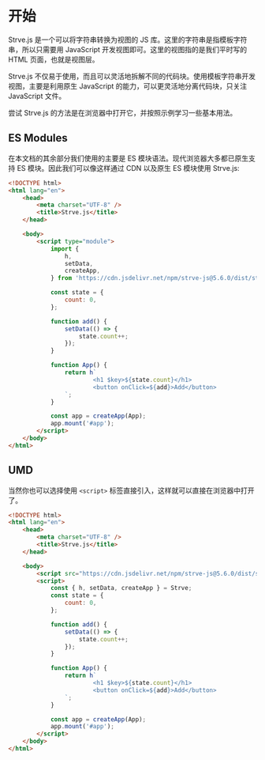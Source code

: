 # 开始

Strve.js 是一个可以将字符串转换为视图的 JS 库。这里的字符串是指模板字符串，所以只需要用 JavaScript 开发视图即可。这里的视图指的是我们平时写的 HTML 页面，也就是视图层。

Strve.js 不仅易于使用，而且可以灵活地拆解不同的代码块。使用模板字符串开发视图，主要是利用原生 JavaScript 的能力，可以更灵活地分离代码块，只关注 JavaScript 文件。

尝试 Strve.js 的方法是在浏览器中打开它，并按照示例学习一些基本用法。

## ES Modules

在本文档的其余部分我们使用的主要是 ES 模块语法。现代浏览器大多都已原生支持 ES 模块。因此我们可以像这样通过 CDN 以及原生 ES 模块使用 Strve.js:

```html
<!DOCTYPE html>
<html lang="en">
	<head>
		<meta charset="UTF-8" />
		<title>Strve.js</title>
	</head>

	<body>
		<script type="module">
			import {
				h,
				setData,
				createApp,
			} from 'https://cdn.jsdelivr.net/npm/strve-js@5.6.0/dist/strve.full-esm.js';

			const state = {
				count: 0,
			};

			function add() {
				setData(() => {
					state.count++;
				});
			}

			function App() {
				return h`
						<h1 $key>${state.count}</h1>
						<button onClick=${add}>Add</button>
				`;
			}

			const app = createApp(App);
			app.mount('#app');
		</script>
	</body>
</html>
```

## UMD

当然你也可以选择使用 `<script>` 标签直接引入，这样就可以直接在浏览器中打开了。

```html
<!DOCTYPE html>
<html lang="en">
	<head>
		<meta charset="UTF-8" />
		<title>Strve.js</title>
	</head>

	<body>
		<script src="https://cdn.jsdelivr.net/npm/strve-js@5.6.0/dist/strve.full.prod.js"></script>
		<script>
			const { h, setData, createApp } = Strve;
			const state = {
				count: 0,
			};

			function add() {
				setData(() => {
					state.count++;
				});
			}

			function App() {
				return h`
						<h1 $key>${state.count}</h1>
						<button onClick=${add}>Add</button>
				`;
			}

			const app = createApp(App);
			app.mount('#app');
		</script>
	</body>
</html>
```
